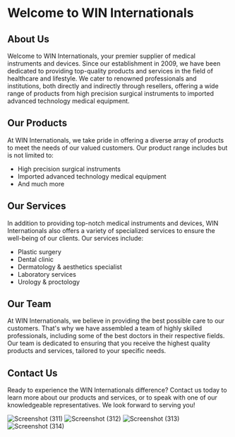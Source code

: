 # Welcome to WIN Internationals

## About Us
Welcome to WIN Internationals, your premier supplier of medical instruments and devices. Since our establishment in 2009, we have been dedicated to providing top-quality products and services in the field of healthcare and lifestyle. We cater to renowned professionals and institutions, both directly and indirectly through resellers, offering a wide range of products from high precision surgical instruments to imported advanced technology medical equipment.

## Our Products
At WIN Internationals, we take pride in offering a diverse array of products to meet the needs of our valued customers. Our product range includes but is not limited to:
- High precision surgical instruments
- Imported advanced technology medical equipment
- And much more

## Our Services
In addition to providing top-notch medical instruments and devices, WIN Internationals also offers a variety of specialized services to ensure the well-being of our clients. Our services include:
- Plastic surgery
- Dental clinic
- Dermatology & aesthetics specialist
- Laboratory services
- Urology & proctology

## Our Team
At WIN Internationals, we believe in providing the best possible care to our customers. That's why we have assembled a team of highly skilled professionals, including some of the best doctors in their respective fields. Our team is dedicated to ensuring that you receive the highest quality products and services, tailored to your specific needs.

## Contact Us
Ready to experience the WIN Internationals difference? Contact us today to learn more about our products and services, or to speak with one of our knowledgeable representatives. We look forward to serving you!

![Screenshot (311)](https://github.com/tamzzay/WIN_Internationals/assets/130298353/1da185c0-b9e8-4509-a5cf-04392317f15f)
![Screenshot (312)](https://github.com/tamzzay/WIN_Internationals/assets/130298353/21b89bb7-36d7-4eef-892d-009bc7710484)
![Screenshot (313)](https://github.com/tamzzay/WIN_Internationals/assets/130298353/b1345624-9839-4c52-a40e-e6dd244575e4)
![Screenshot (314)](https://github.com/tamzzay/WIN_Internationals/assets/130298353/e0ec105f-8861-4678-b899-d1e684c18f2e)




